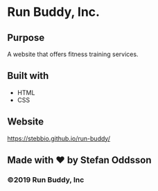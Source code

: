 # Run Buddy, Inc.

## Purpose
A website that offers fitness training services.

## Built with
* HTML
* CSS

## Website
https://stebbio.github.io/run-buddy/

## Made with ❤️ by Stefan Oddsson

### ©️2019 Run Buddy, Inc
